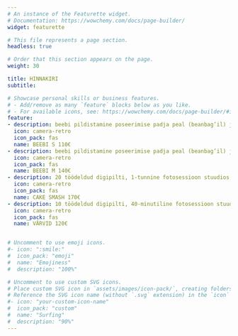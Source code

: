 ```yaml
---
# An instance of the Featurette widget.
# Documentation: https://wowchemy.com/docs/page-builder/
widget: featurette

# This file represents a page section.
headless: true

# Order that this section appears on the page.
weight: 30

title: HINNAKIRI
subtitle:

# Showcase personal skills or business features.
# - Add/remove as many `feature` blocks below as you like.
# - For available icons, see: https://wowchemy.com/docs/page-builder/#icons
feature:
- description: beebi pildistamine poseerimise padja peal (beanbag’il) ja rekvisiidis, 10 töödeldud digipilti (ühistpilti ega võtteid pereliikmetega antud paketi raames ei tee), pildistamine stuudios 40-50 minuti jooksul, prinditud pildid 10x15cm, lisapildi töötlus 5€ / pilt.
  icon: camera-retro
  icon_pack: fas
  name: BEEBI S 110€
- description: beebi pildistamine poseerimise padja peal (beanbag’il) ja rekvisiidis, perepildid ja pildid emme-issiga ja õdede-vendadega, 15 töödeldud digipilti, pildistamine stuudios 1 tunni jooksul, prinditud pildid 10x15cm, lisapildi töötlus 5€ / pilt.<br>
  icon: camera-retro
  icon_pack: fas
  name: BEEBI M 140€
- description: 20 töödeldud digipilti, 1-tunnine fotosessioon stuudios, tort (kohupiima-banaani biskviit), õhupallid (15 tk)
  icon: camera-retro
  icon_pack: fas
  name: CAKE SMASH 170€
- description: 10 töödeldud digipilti, 40-minutiline fotosessioon stuudios, söödavad värvid, lõuend beebi meistriteosega - kingituseks
  icon: camera-retro
  icon_pack: fas
  name: VÄRVID 120€


# Uncomment to use emoji icons.
#- icon: ":smile:"
#  icon_pack: "emoji"
#  name: "Emojiness"
#  description: "100%"  

# Uncomment to use custom SVG icons.
# Place custom SVG icon in `assets/images/icon-pack/`, creating folders if necessary.
# Reference the SVG icon name (without `.svg` extension) in the `icon` field.
#- icon: "your-custom-icon-name"
#  icon_pack: "custom"
#  name: "Surfing"
#  description: "90%"
---
```


